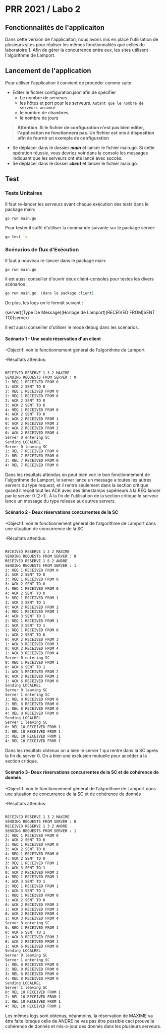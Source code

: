 # PRR 2021 / Labo 2

## Fonctionnalités de l'applicaiton
Dans cette version de l'applicaiton, nous avons mis en place l'utilisation de plusieurs sites pour réaliser les mêmes
fonctionnalités que celles du laboratoire 1. Afin de gérer la concurrence entre eux, les sites utilisent l'algorithme 
de Lamport.

## Lancement de l'application
Pour utiliser l'application il convient de procéder comme suite:

- Éditer le fichier configuration.json afin de spécifier 
  - Le nombre de serveurs
  - les hôtes et port pour les serveurs. `Autant que le nombre de serveurs annoncé`
  - le nombre de chambres
  - le nombre de jours


> **Attention. Si le fichier de configuration n'est pas bien éditer, l'application ne 
> fonctionnera pas. Un fichier est mis à disposition afin de fournir un exemple de 
> configuration**

- Se déplacer dans le dossier **_main_** et lancer le fichier main.go. Si cette opération réussie, vous devriez voir 
dans la console les messages indiquant que les serveurs ont été lancé avec succès.
- Se déplacer dans le dosser **_client_** et lancer le fichier main.go.

## Test

### Tests Unitaires

Il faut re-lancer les serveurs avant chaque exécution des tests dans le package main:
``` bash
go run main.go
```
Pour tester il suffit d'utiliser la commande suivante sur le package server:

``` bash
go test -v
```
### Scénarios de flux d'Exécution

Il faut a nouveau re-lancer dans le package main:

``` bash
go run main.go
```
il est aussi conseiller d'ouvrir deux client-consoles pour testes les divers scénarios :

``` bash
go run main.go  (dans le package client)
```

De plus, les logs on le formât suivant :

(server)(Type De Message)(Horloge de Lamport)(RECEIVED FROM|SENT TO)(server)

Il est aussi conseiller d'utiliser le mode debug dans les scénarios.

#### Scénario 1 - Une seule réservation d'un client

-Objectif: voir le fonctionnement général de l'algorithme de Lamport

-Résultats attendus:

``` bash

RECEIVED RESERVE 1 3 2 MAXIME
SENDING REQUESTS FROM SERVER : 0
1: REQ 1 RECEIVED FROM 0
1: ACK 2 SENT TO 0
3: REQ 1 RECEIVED FROM 0
2: REQ 1 RECEIVED FROM 0
2: ACK 2 SENT TO 0
3: ACK 2 SENT TO 0
4: REQ 1 RECEIVED FROM 0
4: ACK 2 SENT TO 0
0: ACK 2 RECEIVED FROM 1
0: ACK 2 RECEIVED FROM 3
0: ACK 2 RECEIVED FROM 2
0: ACK 2 RECEIVED FROM 4
Server 0 entering SC
Sending LOCALREL
Server 0 leaving SC
1: REL 7 RECEIVED FROM 0
2: REL 7 RECEIVED FROM 0
3: REL 7 RECEIVED FROM 0
4: REL 7 RECEIVED FROM 0

```

Dans les résultats attendus on peut bien voir le bon fonctionnement de l'algorithme de Lamport, le server lance un message a toutes les autres servers du type request, 
et il rentre seulement dans la section critique quand il reçoit tout les ACK avec des timestamps supérieurs à la REQ lancer par le server 0 (2>1).
À la fin de l'utilisation de la section critique le serveur lance un message du type release aux autres servers.

#### Scénario 2 - Deux réservations concurrentes de la SC

-Objectif: voir le fonctionnement général de l'algorithme de Lamport dans une situation de concurrence de la SC

-Résultats attendus:

``` bash

RECEIVED RESERVE 1 3 2 MAXIME
SENDING REQUESTS FROM SERVER : 0
RECEIVED RESERVE 1 6 2 ANDRE
SENDING REQUESTS FROM SERVER : 1
2: REQ 1 RECEIVED FROM 0
2: ACK 2 SENT TO 0
3: REQ 1 RECEIVED FROM 0
3: ACK 2 SENT TO 0
4: REQ 1 RECEIVED FROM 0
4: ACK 2 SENT TO 0
3: REQ 1 RECEIVED FROM 1
3: ACK 3 SENT TO 1
0: ACK 2 RECEIVED FROM 2
4: REQ 1 RECEIVED FROM 1
4: ACK 3 SENT TO 1
2: REQ 1 RECEIVED FROM 1
2: ACK 3 SENT TO 1
1: REQ 1 RECEIVED FROM 0
1: ACK 2 SENT TO 0
0: ACK 2 RECEIVED FROM 3
1: ACK 3 RECEIVED FROM 3
0: ACK 2 RECEIVED FROM 4
1: ACK 3 RECEIVED FROM 4
Server 0 entering SC
0: REQ 1 RECEIVED FROM 1
0: ACK 6 SENT TO 1
1: ACK 3 RECEIVED FROM 2
0: ACK 2 RECEIVED FROM 1
1: ACK 6 RECEIVED FROM 0
Sending LOCALREL
Server 0 leaving SC
Server 1 entering SC
1: REL 8 RECEIVED FROM 0
2: REL 8 RECEIVED FROM 0
3: REL 8 RECEIVED FROM 0
4: REL 8 RECEIVED FROM 0
Sending LOCALREL
Server 1 leaving SC
0: REL 10 RECEIVED FROM 1
2: REL 10 RECEIVED FROM 1
3: REL 10 RECEIVED FROM 1
4: REL 10 RECEIVED FROM 1

```

Dans les résultats obtenus on a bien le server 1 qui rentre dans la SC après la fin du server 0. 
On a bien une exclusion mutuelle pour accéder a la section critique.

#### Scénario 3- Deux réservations concurrentes de la SC et de cohérence de donnés

-Objectif: voir le fonctionnement général de l'algorithme de Lamport dans une situation de concurrence de la SC et de cohérence de donnés

-Résultats attendus:

``` bash

RECEIVED RESERVE 1 3 2 MAXIME
SENDING REQUESTS FROM SERVER : 0
RECEIVED RESERVE 1 3 2 ANDRE
SENDING REQUESTS FROM SERVER : 1
2: REQ 1 RECEIVED FROM 0
2: ACK 2 SENT TO 0
3: REQ 1 RECEIVED FROM 0
3: ACK 2 SENT TO 0
4: REQ 1 RECEIVED FROM 0
4: ACK 2 SENT TO 0
3: REQ 1 RECEIVED FROM 1
3: ACK 3 SENT TO 1
0: ACK 2 RECEIVED FROM 2
4: REQ 1 RECEIVED FROM 1
4: ACK 3 SENT TO 1
2: REQ 1 RECEIVED FROM 1
2: ACK 3 SENT TO 1
1: REQ 1 RECEIVED FROM 0
1: ACK 2 SENT TO 0
0: ACK 2 RECEIVED FROM 3
1: ACK 3 RECEIVED FROM 3
0: ACK 2 RECEIVED FROM 4
1: ACK 3 RECEIVED FROM 4
Server 0 entering SC
0: REQ 1 RECEIVED FROM 1
0: ACK 6 SENT TO 1
1: ACK 3 RECEIVED FROM 2
0: ACK 2 RECEIVED FROM 1
1: ACK 6 RECEIVED FROM 0
Sending LOCALREL
Server 0 leaving SC
Server 1 entering SC
1: REL 8 RECEIVED FROM 0
2: REL 8 RECEIVED FROM 0
3: REL 8 RECEIVED FROM 0
4: REL 8 RECEIVED FROM 0
Sending LOCALREL
Server 1 leaving SC
0: REL 10 RECEIVED FROM 1
2: REL 10 RECEIVED FROM 1
3: REL 10 RECEIVED FROM 1
4: REL 10 RECEIVED FROM 1

```
Les mêmes logs sont obtenus, néanmoins, la réservation de MAXIME va être faite lorsque celle
de ANDRE ne vas pas être possible ceci prouve la cohérence de donnés et mis-a-jour des donnés dans les plusieurs serveurs.
